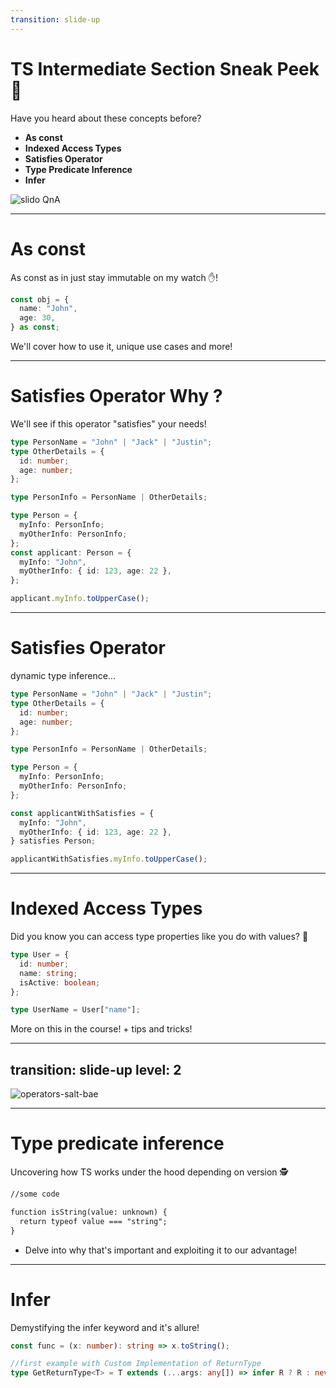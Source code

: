 ```yaml
---
transition: slide-up
---
```


# TS Intermediate Section Sneak Peek 🫣

<div grid="~ cols-2 gap-4" class="flex justify-center items-center mt-15">
<div class="flex flex-col items-center">

Have you heard about these concepts before?

- **As const**
- **Indexed Access Types**
- **Satisfies Operator**
- **Type Predicate Inference**
- **Infer**

</div>
<div class="flex flex-col items-center">

<img src="/slido-qna.png" alt="slido QnA" class="w-1/3 rounded shadow bg-white" />
</div>
</div>

---

# As const 

As const as in just stay immutable on my watch ✋! 

```ts twoslash
const obj = {
  name: "John",
  age: 30,
} as const;
```

We'll cover how to use it, unique use cases and more!


---

# Satisfies Operator Why ?

We'll see if this operator "satisfies" your needs!

```ts twoslash
type PersonName = "John" | "Jack" | "Justin";
type OtherDetails = {
  id: number;
  age: number;
};

type PersonInfo = PersonName | OtherDetails;

type Person = {
  myInfo: PersonInfo;
  myOtherInfo: PersonInfo;
};
const applicant: Person = {
  myInfo: "John",
  myOtherInfo: { id: 123, age: 22 },
};

applicant.myInfo.toUpperCase();
```

---

# Satisfies Operator

dynamic type inference...

```ts twoslash
type PersonName = "John" | "Jack" | "Justin";
type OtherDetails = {
  id: number;
  age: number;
};

type PersonInfo = PersonName | OtherDetails;

type Person = {
  myInfo: PersonInfo;
  myOtherInfo: PersonInfo;
};

const applicantWithSatisfies = {
  myInfo: "John",
  myOtherInfo: { id: 123, age: 22 },
} satisfies Person;

applicantWithSatisfies.myInfo.toUpperCase();
```

---

# Indexed Access Types

Did you know you can access type properties like you do with values? 🤯

```ts twoslash
type User = {
  id: number;
  name: string;
  isActive: boolean;
};

type UserName = User["name"];
```

More on this in the course! + tips and tricks!

---
transition: slide-up
level: 2
---


<div class="flex justify-center items-center h-[50vh]">
<div class="flex flex-col items-center">
<img src="https://media3.giphy.com/media/v1.Y2lkPTc5MGI3NjExM2UweXZxcngycXBhcnlrOXh3dXZoeDF6ZXVxdTFmbnJpbXUzZ3FmMCZlcD12MV9pbnRlcm5hbF9naWZfYnlfaWQmY3Q9Zw/3o7P4F86TAI9Kz7XYk/giphy.gif" alt="operators-salt-bae" class="rounded shadow w-[300px]" />
</div>
</div>

---

# Type predicate inference

Uncovering how TS works under the hood depending on version 🕵️

```markdown
//some code

function isString(value: unknown) {
  return typeof value === "string";
}
```

- Delve into why that's important and exploiting it to our advantage!

---

# Infer

Demystifying the infer keyword and it's allure!

```ts twoslash
const func = (x: number): string => x.toString();

//first example with Custom Implementation of ReturnType
type GetReturnType<T> = T extends (...args: any[]) => infer R ? R : never;
```
